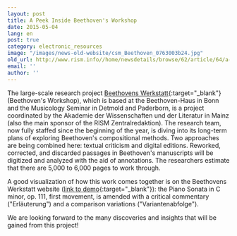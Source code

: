```yaml
---
layout: post
title: A Peek Inside Beethoven's Workshop
date: 2015-05-04
lang: en
post: true
category: electronic_resources
image: "/images/news-old-website/csm_Beethoven_0763003b24.jpg"
old_url: http://www.rism.info//home/newsdetails/browse/62/article/64/a-peek-inside-beethovens-workshop.html
email: ''
author: ''
---
```



The large-scale research project [Beethovens Werkstatt](http://beethovens-werkstatt.de/){:target="_blank"} (Beethoven's Workshop), which is based at the Beethoven-Haus in Bonn and the Musicology Seminar in Detmold and Paderborn, is a project coordinated by the Akademie der Wissenschaften und der Literatur in Mainz (also the main sponsor of the RISM Zentralredaktion). The research team, now fully staffed since the beginning of the year, is diving into its long-term plans of exploring Beethoven's compositional methods. Two approaches are being combined here: textual criticism and digital editions. Reworked, corrected, and discarded passages in Beethoven's manuscripts will be digitized and analyzed with the aid of annotations. The researchers estimate that there are 5,000 to 6,000 pages to work through.

A good visualization of how this work comes together is on the Beethovens Werkstatt website ([link to demo](http://beethovens-werkstatt.de/demo/index.html){:target="_blank"}): the Piano Sonata in C minor, op. 111, first movement, is amended with a critical commentary ("Erläuterung") and a comparison variations ("Variantenabfolge").

We are looking forward to the many discoveries and insights that will be gained from this project!



<script type="text/javascript">var switchTo5x=true;</script><script type="text/javascript" src="http://w.sharethis.com/button/buttons.js"></script><script type="text/javascript">stLight.options({publisher: "9b601438-1ce1-49d8-bfd7-9cff5df54c17", doNotHash: false, doNotCopy: false, hashAddressBar: false});</script>
